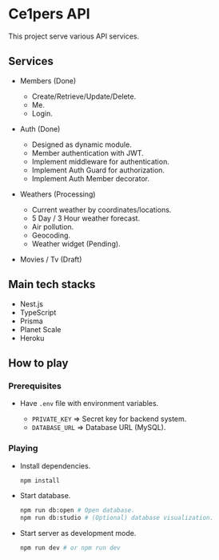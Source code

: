 # Ce1pers API

This project serve various API services.

## Services

- Members (Done)

  - Create/Retrieve/Update/Delete.
  - Me.
  - Login.

- Auth (Done)

  - Designed as dynamic module.
  - Member authentication with JWT.
  - Implement middleware for authentication.
  - Implement Auth Guard for authorization.
  - Implement Auth Member decorator.

- Weathers (Processing)

  - Current weather by coordinates/locations.
  - 5 Day / 3 Hour weather forecast.
  - Air pollution.
  - Geocoding.
  - Weather widget (Pending).

- Movies / Tv (Draft)

## Main tech stacks

- Nest.js
- TypeScript
- Prisma
- Planet Scale
- Heroku

## How to play

### Prerequisites

- Have `.env` file with environment variables.

  - `PRIVATE_KEY` => Secret key for backend system.
  - `DATABASE_URL` => Database URL (MySQL).

### Playing

- Install dependencies.

  ```bash
  npm install
  ```

- Start database.

  ```bash
  npm run db:open # Open database.
  npm run db:studio # (Optional) database visualization.
  ```

- Start server as development mode.

  ```bash
  npm run dev # or npm run dev
  ```
